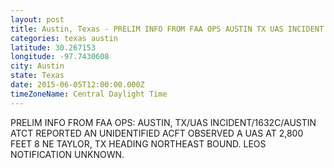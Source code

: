 ```yaml
---
layout: post
title: Austin, Texas - PRELIM INFO FROM FAA OPS AUSTIN TX UAS INCIDENT 1632C AUSTIN ATCT REPORTED AN UNIDENTIFIED
categories: texas austin
latitude: 30.267153
longitude: -97.7430608
city: Austin
state: Texas
date: 2015-06-05T12:00:00.000Z
timeZoneName: Central Daylight Time
---
```


PRELIM INFO FROM FAA OPS: AUSTIN, TX/UAS INCIDENT/1632C/AUSTIN ATCT REPORTED AN UNIDENTIFIED ACFT OBSERVED A UAS AT 2,800 FEET 8 NE TAYLOR, TX  HEADING NORTHEAST BOUND. LEOS NOTIFICATION UNKNOWN. 